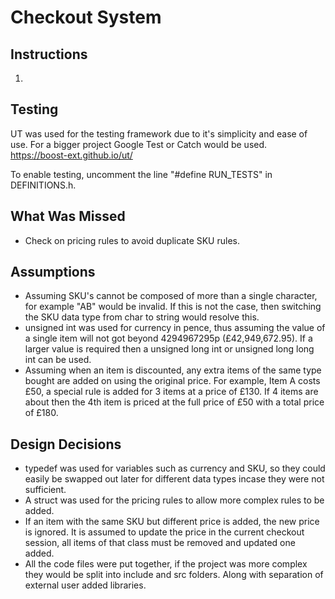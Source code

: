 # Checkout System

## Instructions
1. 

## Testing

UT was used for the testing framework due to it's simplicity and ease of use. For a bigger project Google Test or Catch would be used. 
https://boost-ext.github.io/ut/

To enable testing, uncomment the line "#define RUN_TESTS" in DEFINITIONS.h.

## What Was Missed
- Check on pricing rules to avoid duplicate SKU rules.

## Assumptions
- Assuming SKU's cannot be composed of more than a single character, for example "AB" would be invalid. If this is not the case, then switching the SKU data type from char to string would resolve this.
- unsigned int was used for currency in pence, thus assuming the value of a single item will not got beyond 4294967295p (£42,949,672.95). If a larger value is required then a unsigned long int or unsigned long long int can be used.
- Assuming when an item is discounted, any extra items of the same type bought are added on using the original price. For example, Item A costs £50, a special rule is added for 3 items at a price of £130. If 4 items are about then the 4th item is priced at the full price of £50 with a total price of £180.

## Design Decisions
- typedef was used for variables such as currency and SKU, so they could easily be swapped out later for different data types incase they were not sufficient.
- A struct was used for the pricing rules to allow more complex rules to be added. 
- If an item with the same SKU but different price is added, the new price is ignored. It is assumed to update the price in the current checkout session, all items of that class must be removed and updated one added.
- All the code files were put together, if the project was more complex they would be split into include and src folders. Along with separation of external user added libraries.
